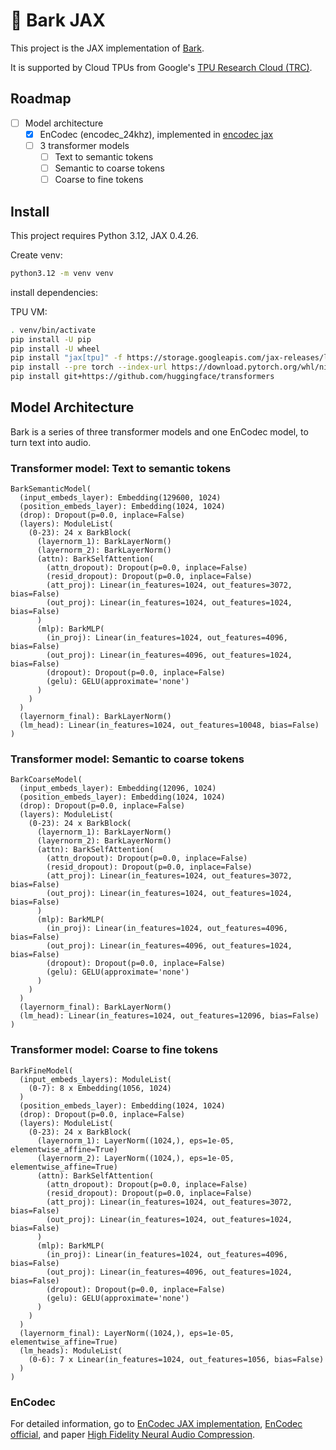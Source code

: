 # 🐶 Bark JAX
This project is the JAX implementation of [Bark](https://github.com/suno-ai/bark).

It is supported by Cloud TPUs from Google's [TPU Research Cloud (TRC)](https://sites.research.google/trc/about/).

## Roadmap

- [ ] Model architecture
    - [x] EnCodec (encodec_24khz), implemented in [encodec jax](https://github.com/yixiaoer/encodec-jax)
    - [ ] 3 transformer models
        - [ ] Text to semantic tokens
        - [ ] Semantic to coarse tokens
        - [ ] Coarse to fine tokens

## Install

This project requires Python 3.12, JAX 0.4.26.

Create venv:

```sh
python3.12 -m venv venv
```

install dependencies:

TPU VM:

```sh
. venv/bin/activate
pip install -U pip
pip install -U wheel
pip install "jax[tpu]" -f https://storage.googleapis.com/jax-releases/libtpu_releases.html
pip install --pre torch --index-url https://download.pytorch.org/whl/nightly/cpu
pip install git+https://github.com/huggingface/transformers
```

## Model Architecture

Bark is a series of three transformer models and one EnCodec model, to turn text into audio.

### Transformer model: Text to semantic tokens

```
BarkSemanticModel(
  (input_embeds_layer): Embedding(129600, 1024)
  (position_embeds_layer): Embedding(1024, 1024)
  (drop): Dropout(p=0.0, inplace=False)
  (layers): ModuleList(
    (0-23): 24 x BarkBlock(
      (layernorm_1): BarkLayerNorm()
      (layernorm_2): BarkLayerNorm()
      (attn): BarkSelfAttention(
        (attn_dropout): Dropout(p=0.0, inplace=False)
        (resid_dropout): Dropout(p=0.0, inplace=False)
        (att_proj): Linear(in_features=1024, out_features=3072, bias=False)
        (out_proj): Linear(in_features=1024, out_features=1024, bias=False)
      )
      (mlp): BarkMLP(
        (in_proj): Linear(in_features=1024, out_features=4096, bias=False)
        (out_proj): Linear(in_features=4096, out_features=1024, bias=False)
        (dropout): Dropout(p=0.0, inplace=False)
        (gelu): GELU(approximate='none')
      )
    )
  )
  (layernorm_final): BarkLayerNorm()
  (lm_head): Linear(in_features=1024, out_features=10048, bias=False)
)
```

### Transformer model: Semantic to coarse tokens

```
BarkCoarseModel(
  (input_embeds_layer): Embedding(12096, 1024)
  (position_embeds_layer): Embedding(1024, 1024)
  (drop): Dropout(p=0.0, inplace=False)
  (layers): ModuleList(
    (0-23): 24 x BarkBlock(
      (layernorm_1): BarkLayerNorm()
      (layernorm_2): BarkLayerNorm()
      (attn): BarkSelfAttention(
        (attn_dropout): Dropout(p=0.0, inplace=False)
        (resid_dropout): Dropout(p=0.0, inplace=False)
        (att_proj): Linear(in_features=1024, out_features=3072, bias=False)
        (out_proj): Linear(in_features=1024, out_features=1024, bias=False)
      )
      (mlp): BarkMLP(
        (in_proj): Linear(in_features=1024, out_features=4096, bias=False)
        (out_proj): Linear(in_features=4096, out_features=1024, bias=False)
        (dropout): Dropout(p=0.0, inplace=False)
        (gelu): GELU(approximate='none')
      )
    )
  )
  (layernorm_final): BarkLayerNorm()
  (lm_head): Linear(in_features=1024, out_features=12096, bias=False)
)
```

### Transformer model: Coarse to fine tokens

```
BarkFineModel(
  (input_embeds_layers): ModuleList(
    (0-7): 8 x Embedding(1056, 1024)
  )
  (position_embeds_layer): Embedding(1024, 1024)
  (drop): Dropout(p=0.0, inplace=False)
  (layers): ModuleList(
    (0-23): 24 x BarkBlock(
      (layernorm_1): LayerNorm((1024,), eps=1e-05, elementwise_affine=True)
      (layernorm_2): LayerNorm((1024,), eps=1e-05, elementwise_affine=True)
      (attn): BarkSelfAttention(
        (attn_dropout): Dropout(p=0.0, inplace=False)
        (resid_dropout): Dropout(p=0.0, inplace=False)
        (att_proj): Linear(in_features=1024, out_features=3072, bias=False)
        (out_proj): Linear(in_features=1024, out_features=1024, bias=False)
      )
      (mlp): BarkMLP(
        (in_proj): Linear(in_features=1024, out_features=4096, bias=False)
        (out_proj): Linear(in_features=4096, out_features=1024, bias=False)
        (dropout): Dropout(p=0.0, inplace=False)
        (gelu): GELU(approximate='none')
      )
    )
  )
  (layernorm_final): LayerNorm((1024,), eps=1e-05, elementwise_affine=True)
  (lm_heads): ModuleList(
    (0-6): 7 x Linear(in_features=1024, out_features=1056, bias=False)
  )
)
```

### EnCodec

For detailed information, go to [EnCodec JAX implementation](https://github.com/yixiaoer/encodec-jax), [EnCodec official](https://github.com/facebookresearch/encodec), and paper [High Fidelity Neural Audio Compression](https://arxiv.org/pdf/2210.13438.pdf).


